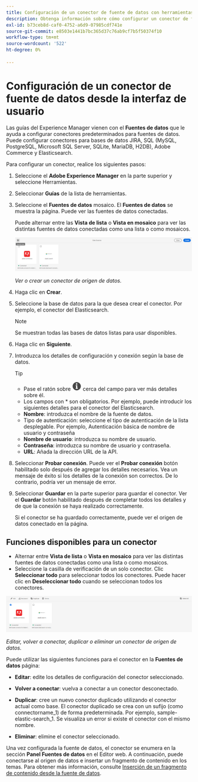 ```yaml
---
title: Configuración de un conector de fuente de datos con herramientas
description: Obtenga información sobre cómo configurar un conector de fuente de datos con las herramientas.
exl-id: b73ceb8d-caf0-4752-a6d9-07985cdf741e
source-git-commit: e8503e1441b7bc365d37c76ab9cf7b5f50374f10
workflow-type: tm+mt
source-wordcount: '522'
ht-degree: 0%

---
```




# Configuración de un conector de fuente de datos desde la interfaz de usuario

Las guías del Experience Manager vienen con el **Fuentes de datos** que le ayuda a configurar conectores predeterminados para fuentes de datos. Puede configurar conectores para bases de datos JIRA, SQL (MySQL, PostgreSQL, Microsoft SQL Server, SQLite, MariaDB, H2DB), Adobe Commerce y Elasticsearch.

Para configurar un conector, realice los siguientes pasos:

1. Seleccione el **Adobe Experience Manager** en la parte superior y seleccione Herramientas.
1. Seleccionar **Guías** de la lista de herramientas.
1. Seleccione el **Fuentes de datos** mosaico. El **Fuentes de datos** se muestra la página. Puede ver las fuentes de datos conectadas.

   Puede alternar entre las **Vista de lista** o **Vista en mosaico** para ver las distintas fuentes de datos conectadas como una lista o como mosaicos.

   <img src="./assets/data-sources-create-window.png" alt= "fuentes de datos enumeradas en la página fuentes de datos" width="800">

   *Ver o crear un conector de origen de datos.*
1. Haga clic en **Crear**.
1. Seleccione la base de datos para la que desea crear el conector. Por ejemplo, el conector del Elasticsearch.
   >[!NOTE]
   >
   >Se muestran todas las bases de datos listas para usar disponibles.

1. Haga clic en **Siguiente**.
1. Introduzca los detalles de configuración y conexión según la base de datos.

   >[!TIP]
   >* Pase el ratón sobre <img src="./assets/info-details.svg" alt= "icono de información" width="25"> cerca del campo para ver más detalles sobre él.
   > * Los campos con * son obligatorios. Por ejemplo, puede introducir los siguientes detalles para el conector del Elasticsearch.

   * **Nombre**: introduzca el nombre de la fuente de datos.
   * Tipo de autenticación: seleccione el tipo de autenticación de la lista desplegable. Por ejemplo, Autenticación básica de nombre de usuario y contraseña
   * **Nombre de usuario**: introduzca su nombre de usuario.
   * **Contraseña**: introduzca su nombre de usuario y contraseña.
   * **URL**: Añada la dirección URL de la API.

1. Seleccionar **Probar conexión**. Puede ver el **Probar conexión** botón habilitado solo después de agregar los detalles necesarios. Vea un mensaje de éxito si los detalles de la conexión son correctos. De lo contrario, podría ver un mensaje de error.



1. Seleccionar **Guardar** en la parte superior para guardar el conector.     Ver el **Guardar** botón habilitado después de completar todos los detalles y de que la conexión se haya realizado correctamente.


   Si el conector se ha guardado correctamente, puede ver el origen de datos conectado en la página.

## Funciones disponibles para un conector

* Alternar entre **Vista de lista** o **Vista en mosaico**  para ver las distintas fuentes de datos conectadas como una lista o como mosaicos.
* Seleccione la casilla de verificación de un solo conector. Clic **Seleccionar todo** para seleccionar todos los conectores. Puede hacer clic en **Deseleccionar todo** cuando se seleccionan todos los conectores.

<img src="./assets/data-sources-features.png" alt= "características de las fuentes de datos en la página fuentes de datos" width="800">

*Editar, volver a conectar, duplicar o eliminar un conector de origen de datos.*

Puede utilizar las siguientes funciones para el conector en la **Fuentes de datos** página:

* **Editar**: edite los detalles de configuración del conector seleccionado.

* **Volver a conectar**: vuelva a conectar a un conector desconectado.

* **Duplicar**: cree un nuevo conector duplicado utilizando el conector actual como base. El conector duplicado se crea con un sufijo (como connectorname_1) de forma predeterminada. Por ejemplo, sample-elastic-search_1.
Se visualiza un error si existe el conector con el mismo nombre.

* **Eliminar**: elimine el conector seleccionado.


Una vez configurada la fuente de datos, el conector se enumera en la sección **Panel Fuentes de datos** en el Editor web. A continuación, puede conectarse al origen de datos e insertar un fragmento de contenido en los temas. Para obtener más información, consulte [Inserción de un fragmento de contenido desde la fuente de datos](../user-guide/web-editor-content-snippet.md).
